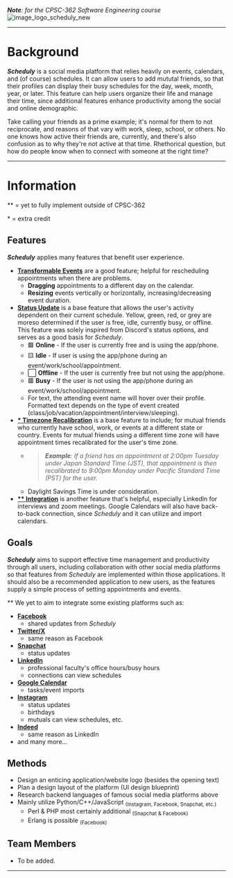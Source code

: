 _**Note**: for the CPSC-362 Software Engineering course_
![image_logo_scheduly_new](https://github.com/user-attachments/assets/a556e767-b0b7-4b8b-a8dc-377578891126)

---
# Background
_**Scheduly**_ is a social media platform that relies heavily on events, calendars, and (of course) schedules. It can allow users to add mututal friends, so that their profiles can display their busy schedules for the day, week, month, year, or later. This feature can help users organize their life and manage their time, since additional features enhance productivity among the social and online demographic.

Take calling your friends as a prime example; it's normal for them to not reciprocate, and reasons of that vary with work, sleep, school, or others. No one knows how active their friends are, currently, and there's also confusion as to why they're not active at that time. Rhethorical question, but how do people know when to connect with someone at the right time?

---
# Information
\*\* = yet to fully implement outside of CPSC-362

\* = extra credit

## Features
_**Scheduly**_ applies many features that benefit user experience.
+ <ins>**Transformable Events**</ins> are a good feature; helpful for rescheduling appointments when there are problems.
   - **Dragging** appointments to a different day on the calendar.
   - **Resizing** events vertically or horizontally, increasing/decreasing event duration.
+ <ins>**Status Update**</ins> is a base feature that allows the user's activity dependent on their current schedule. Yellow, green, red, or grey are moreso determined if the user is free, idle, currently busy, or offline. This feature was solely inspired from Discord's status options, and serves as a good basis for _Scheduly_.
   - 🟩 **Online** - If the user is currently free and is using the app/phone.
   - 🟨 **Idle** - If user is using the app/phone during an event/work/school/appointment.
   - ⬜ **Offline** - If the user is currently free but not using the app/phone.
   - 🟥 **Busy** - If the user is not using the app/phone during an event/work/school/appointment.
   - For text, the attending event name will hover over their profile. Formatted text depends on the type of event created (class/job/vacation/appointment/interview/sleeping).
+ <ins>**\* Timezone Recalibration**</ins> is a base feature to include; for mutual friends who currently have school, work, or events at a different state or country. Events for mutual friends using a different time zone will have appointment times recalibrated for the user's time zone.
  - > _**Example**: If a friend has an appointment at 2:00pm Tuesday under Japan Standard Time (JST), that appointment is then recalibrated to 9:00pm Monday under Pacific Standard Time (PST) for the user._
  - Daylight Savings Time is under consideration.
+ <ins>**\*\* Integration**</ins> is another feature that's helpful, especially LinkedIn for interviews and zoom meetings. Google Calendars will also have back-to-back connection, since _Scheduly_ and it can utilize and import calendars.

## Goals
_**Scheduly**_ aims to support effective time management and productivity through all users, including collaboration with other social media platforms so that features from _Scheduly_ are implemented within those applications. It should also be a recommended application to new users, as the features supply a simple process of setting appointments and events.

\*\* We yet to aim to integrate some existing platforms such as:
+ <ins>**Facebook**</ins>
  - shared updates from _Scheduly_
+ <ins>**Twitter/X**</ins>
  - same reason as Facebook
+ <ins>**Snapchat**</ins>
  - status updates
+ <ins>**LinkedIn**</ins>
  - professional faculty's office hours/busy hours
  - connections can view schedules
+ <ins>**Google Calendar**</ins>
  - tasks/event imports
+ <ins>**Instagram**</ins>
  - status updates
  - birthdays
  - mutuals can view schedules, etc.
+ <ins>**Indeed**</ins>
  - same reason as LinkedIn
+ and many more...

## Methods
+ Design an enticing application/website logo (besides the opening text)
+ Plan a design layout of the platform (UI design blueprint)
+ Research backend languages of famous social media platforms above
+ Mainly utilize Python/C++/JavaScript <sub>(Instagram, Facebook, Snapchat, etc.)</sub>
  - Perl & PHP most certainly additional <sub>(Snapchat & Facebook)</sub>
  - Erlang is possible <sub>(Facebook)</sub>

## Team Members
+ To be added.

---
